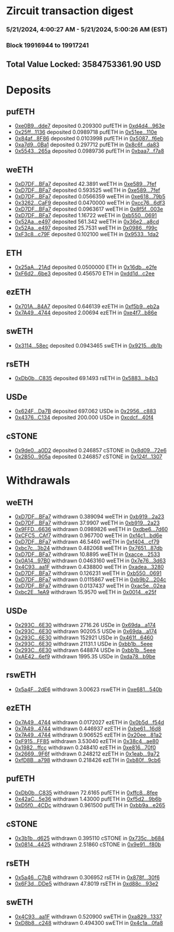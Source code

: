 # Zircuit transaction digest
### 5/21/2024, 4:00:27 AM - 5/21/2024, 5:00:26 AM (EST)
### Block 19916944 to 19917241

## Total Value Locked: 3584753361.90 USD

# Deposits
## pufETH
- [0xe0B9...dde7](https://etherscan.io/address/0xe0B9FcEF10f1FC7e156276Bf0ce6CE152887dde7) deposited 0.209300 pufETH in [0xd4d4...963e](https://etherscan.io/tx/0xe0B9FcEF10f1FC7e156276Bf0ce6CE152887dde7)
- [0x25ff...1136](https://etherscan.io/address/0x25ff9BAbe6A4bd809Ae499422170B6fd5BF51136) deposited 0.0989718 pufETH in [0x51ee...110e](https://etherscan.io/tx/0x25ff9BAbe6A4bd809Ae499422170B6fd5BF51136)
- [0x84af...8F86](https://etherscan.io/address/0x84af5B0D1495366F02963e2554EaB10031648F86) deposited 0.0103998 pufETH in [0x5087...f6eb](https://etherscan.io/tx/0x84af5B0D1495366F02963e2554EaB10031648F86)
- [0xa7d9...0Ba1](https://etherscan.io/address/0xa7d9Ddf1d2Da3C224f978D2778C3f1871FE70Ba1) deposited 0.297712 pufETH in [0x8c6f...da83](https://etherscan.io/tx/0xa7d9Ddf1d2Da3C224f978D2778C3f1871FE70Ba1)
- [0x5543...265a](https://etherscan.io/address/0x5543270AD550eCebE38F0EF45982D4bE2846265a) deposited 0.0989736 pufETH in [0xbaa7...f7a8](https://etherscan.io/tx/0x5543270AD550eCebE38F0EF45982D4bE2846265a)
## weETH
- [0xD7DF...BFa7](https://etherscan.io/address/0xD7DF7E085214743530afF339aFC420c7c720BFa7) deposited 42.3891 weETH in [0xe589...7fef](https://etherscan.io/tx/0xD7DF7E085214743530afF339aFC420c7c720BFa7)
- [0xD7DF...BFa7](https://etherscan.io/address/0xD7DF7E085214743530afF339aFC420c7c720BFa7) deposited 0.593525 weETH in [0xe589...7fef](https://etherscan.io/tx/0xD7DF7E085214743530afF339aFC420c7c720BFa7)
- [0xD7DF...BFa7](https://etherscan.io/address/0xD7DF7E085214743530afF339aFC420c7c720BFa7) deposited 0.0566359 weETH in [0xe618...79b5](https://etherscan.io/tx/0xD7DF7E085214743530afF339aFC420c7c720BFa7)
- [0x3262...CaF9](https://etherscan.io/address/0x32628fa4C5b3504630983d3864066D045EB4CaF9) deposited 0.0470000 weETH in [0xcc76...6df3](https://etherscan.io/tx/0x32628fa4C5b3504630983d3864066D045EB4CaF9)
- [0xD7DF...BFa7](https://etherscan.io/address/0xD7DF7E085214743530afF339aFC420c7c720BFa7) deposited 0.0963617 weETH in [0x8f5f...003e](https://etherscan.io/tx/0xD7DF7E085214743530afF339aFC420c7c720BFa7)
- [0xD7DF...BFa7](https://etherscan.io/address/0xD7DF7E085214743530afF339aFC420c7c720BFa7) deposited 1.16722 weETH in [0xb550...0691](https://etherscan.io/tx/0xD7DF7E085214743530afF339aFC420c7c720BFa7)
- [0x52Aa...e497](https://etherscan.io/address/0x52Aa899454998Be5b000Ad077a46Bbe360F4e497) deposited 561.342 weETH in [0x36e2...a8cd](https://etherscan.io/tx/0x52Aa899454998Be5b000Ad077a46Bbe360F4e497)
- [0x52Aa...e497](https://etherscan.io/address/0x52Aa899454998Be5b000Ad077a46Bbe360F4e497) deposited 25.7531 weETH in [0x0986...f99c](https://etherscan.io/tx/0x52Aa899454998Be5b000Ad077a46Bbe360F4e497)
- [0xF3c8...c79F](https://etherscan.io/address/0xF3c83460034622d6eefCAEDED9e849D25ABcc79F) deposited 0.102100 weETH in [0x9533...1da2](https://etherscan.io/tx/0xF3c83460034622d6eefCAEDED9e849D25ABcc79F)
## ETH
- [0x25aA...21Ad](https://etherscan.io/address/0x25aA4603a96B883dDf015E5Fb29EE41Ef29a21Ad) deposited 0.0500000 ETH in [0x16db...e2fe](https://etherscan.io/tx/0x25aA4603a96B883dDf015E5Fb29EE41Ef29a21Ad)
- [0xF6d2...6be3](https://etherscan.io/address/0xF6d26c48093e3FF849Fc4Fc6258F688ae3226be3) deposited 0.456570 ETH in [0xdd1d...c2ee](https://etherscan.io/tx/0xF6d26c48093e3FF849Fc4Fc6258F688ae3226be3)
## ezETH
- [0x701A...84A7](https://etherscan.io/address/0x701AC6E6BF5DE57108Aa788a6cc3a1c47a3e84A7) deposited 0.646139 ezETH in [0xf5b9...eb2a](https://etherscan.io/tx/0x701AC6E6BF5DE57108Aa788a6cc3a1c47a3e84A7)
- [0x7A49...4744](https://etherscan.io/address/0x7A493Be5c2ce014cD049Bf178a1ac0Db1B434744) deposited 2.00694 ezETH in [0xe4f7...b86e](https://etherscan.io/tx/0x7A493Be5c2ce014cD049Bf178a1ac0Db1B434744)
## swETH
- [0x3114...58ec](https://etherscan.io/address/0x3114Cec1bEB16a57E3eB7906e5F964D6b38458ec) deposited 0.0943465 swETH in [0x9215...db1b](https://etherscan.io/tx/0x3114Cec1bEB16a57E3eB7906e5F964D6b38458ec)
## rsETH
- [0xDb0b...C835](https://etherscan.io/address/0xDb0b86F3E97D22cE1C67F683f700cD0E478DC835) deposited 69.1493 rsETH in [0x5883...b4b3](https://etherscan.io/tx/0xDb0b86F3E97D22cE1C67F683f700cD0E478DC835)
## USDe
- [0x624F...Da7B](https://etherscan.io/address/0x624F4F15361A945E0A5afE71e5E0C0D364bbDa7B) deposited 697.062 USDe in [0x2956...c883](https://etherscan.io/tx/0x624F4F15361A945E0A5afE71e5E0C0D364bbDa7B)
- [0x4376...C134](https://etherscan.io/address/0x4376CA184d3cc14a5aAFD58882893bafA312C134) deposited 200.000 USDe in [0xcdcf...40f4](https://etherscan.io/tx/0x4376CA184d3cc14a5aAFD58882893bafA312C134)
## cSTONE
- [0x9de0...a0D2](https://etherscan.io/address/0x9de0bBB3D6401C70c105E985124bb2c0D91ca0D2) deposited 0.246857 cSTONE in [0x8d09...72e6](https://etherscan.io/tx/0x9de0bBB3D6401C70c105E985124bb2c0D91ca0D2)
- [0x2B50...905a](https://etherscan.io/address/0x2B5047e2D197c7944e3cCC49E124A22a8421905a) deposited 0.246857 cSTONE in [0x124f...1307](https://etherscan.io/tx/0x2B5047e2D197c7944e3cCC49E124A22a8421905a)
# Withdrawals
## weETH
- [0xD7DF...BFa7](https://etherscan.io/address/0xD7DF7E085214743530afF339aFC420c7c720BFa7) withdrawn 0.389094 weETH in [0xb919...2a23](https://etherscan.io/tx/0xD7DF7E085214743530afF339aFC420c7c720BFa7)
- [0xD7DF...BFa7](https://etherscan.io/address/0xD7DF7E085214743530afF339aFC420c7c720BFa7) withdrawn 37.9907 weETH in [0xb919...2a23](https://etherscan.io/tx/0xD7DF7E085214743530afF339aFC420c7c720BFa7)
- [0x9FFD...6636](https://etherscan.io/address/0x9FFD5508202D0b64f0Ca9D1d72E1a8fb32CD6636) withdrawn 0.0989826 weETH in [0xdbe6...7d60](https://etherscan.io/tx/0x9FFD5508202D0b64f0Ca9D1d72E1a8fb32CD6636)
- [0xCFC5...CAf7](https://etherscan.io/address/0xCFC5271971262A247eFe5a3ed324C32D2C64CAf7) withdrawn 0.967700 weETH in [0xf4c1...bd6e](https://etherscan.io/tx/0xCFC5271971262A247eFe5a3ed324C32D2C64CAf7)
- [0xD7DF...BFa7](https://etherscan.io/address/0xD7DF7E085214743530afF339aFC420c7c720BFa7) withdrawn 46.5460 weETH in [0xf404...cf79](https://etherscan.io/tx/0xD7DF7E085214743530afF339aFC420c7c720BFa7)
- [0xbc7c...3b24](https://etherscan.io/address/0xbc7cDa2fe846bdfFDE69a63A81c7b8ec352E3b24) withdrawn 0.482068 weETH in [0x7651...87db](https://etherscan.io/tx/0xbc7cDa2fe846bdfFDE69a63A81c7b8ec352E3b24)
- [0xD7DF...BFa7](https://etherscan.io/address/0xD7DF7E085214743530afF339aFC420c7c720BFa7) withdrawn 10.8895 weETH in [0xacce...2533](https://etherscan.io/tx/0xD7DF7E085214743530afF339aFC420c7c720BFa7)
- [0x0A14...97B0](https://etherscan.io/address/0x0A14cb8e7ce9690e8019989aeCa3eeCfaCA697B0) withdrawn 0.0463160 weETH in [0x7e76...3d63](https://etherscan.io/tx/0x0A14cb8e7ce9690e8019989aeCa3eeCfaCA697B0)
- [0x4C93...aa1F](https://etherscan.io/address/0x4C9369ee4ea9747cf6e42064fC9d22cC823faa1F) withdrawn 0.438800 weETH in [0xadea...3280](https://etherscan.io/tx/0x4C9369ee4ea9747cf6e42064fC9d22cC823faa1F)
- [0xD7DF...BFa7](https://etherscan.io/address/0xD7DF7E085214743530afF339aFC420c7c720BFa7) withdrawn 0.126231 weETH in [0xb550...0691](https://etherscan.io/tx/0xD7DF7E085214743530afF339aFC420c7c720BFa7)
- [0xD7DF...BFa7](https://etherscan.io/address/0xD7DF7E085214743530afF339aFC420c7c720BFa7) withdrawn 0.0115867 weETH in [0xb9b2...204c](https://etherscan.io/tx/0xD7DF7E085214743530afF339aFC420c7c720BFa7)
- [0xD7DF...BFa7](https://etherscan.io/address/0xD7DF7E085214743530afF339aFC420c7c720BFa7) withdrawn 0.0137437 weETH in [0xac5e...02ea](https://etherscan.io/tx/0xD7DF7E085214743530afF339aFC420c7c720BFa7)
- [0xbc2E...1eA9](https://etherscan.io/address/0xbc2E07a461ef6194545c4BBAd0e3F64679331eA9) withdrawn 15.9570 weETH in [0x0014...e25f](https://etherscan.io/tx/0xbc2E07a461ef6194545c4BBAd0e3F64679331eA9)
## USDe
- [0x293C...6E30](https://etherscan.io/address/0x293C6937D8D82e05B01335F7B33FBA0c8e256E30) withdrawn 2716.26 USDe in [0x69da...a174](https://etherscan.io/tx/0x293C6937D8D82e05B01335F7B33FBA0c8e256E30)
- [0x293C...6E30](https://etherscan.io/address/0x293C6937D8D82e05B01335F7B33FBA0c8e256E30) withdrawn 90205.5 USDe in [0x69da...a174](https://etherscan.io/tx/0x293C6937D8D82e05B01335F7B33FBA0c8e256E30)
- [0x293C...6E30](https://etherscan.io/address/0x293C6937D8D82e05B01335F7B33FBA0c8e256E30) withdrawn 152921 USDe in [0x461f...6460](https://etherscan.io/tx/0x293C6937D8D82e05B01335F7B33FBA0c8e256E30)
- [0x293C...6E30](https://etherscan.io/address/0x293C6937D8D82e05B01335F7B33FBA0c8e256E30) withdrawn 21131.1 USDe in [0xbb1b...5eee](https://etherscan.io/tx/0x293C6937D8D82e05B01335F7B33FBA0c8e256E30)
- [0x293C...6E30](https://etherscan.io/address/0x293C6937D8D82e05B01335F7B33FBA0c8e256E30) withdrawn 648874 USDe in [0xbb1b...5eee](https://etherscan.io/tx/0x293C6937D8D82e05B01335F7B33FBA0c8e256E30)
- [0xAE42...6ef9](https://etherscan.io/address/0xAE422d38aCF5CD868D08a91cE48782C2956C6ef9) withdrawn 1995.35 USDe in [0xda78...b9be](https://etherscan.io/tx/0xAE422d38aCF5CD868D08a91cE48782C2956C6ef9)
## rswETH
- [0x5a4F...2dE6](https://etherscan.io/address/0x5a4FE7459620692b4b2F67E6Eb8828006a5d2dE6) withdrawn 3.00623 rswETH in [0xe681...540b](https://etherscan.io/tx/0x5a4FE7459620692b4b2F67E6Eb8828006a5d2dE6)
## ezETH
- [0x7A49...4744](https://etherscan.io/address/0x7A493Be5c2ce014cD049Bf178a1ac0Db1B434744) withdrawn 0.0172027 ezETH in [0x0b5d...f54d](https://etherscan.io/tx/0x7A493Be5c2ce014cD049Bf178a1ac0Db1B434744)
- [0x7A49...4744](https://etherscan.io/address/0x7A493Be5c2ce014cD049Bf178a1ac0Db1B434744) withdrawn 0.446937 ezETH in [0xbe61...16d8](https://etherscan.io/tx/0x7A493Be5c2ce014cD049Bf178a1ac0Db1B434744)
- [0x7A49...4744](https://etherscan.io/address/0x7A493Be5c2ce014cD049Bf178a1ac0Db1B434744) withdrawn 0.906525 ezETH in [0x20ee...81a2](https://etherscan.io/tx/0x7A493Be5c2ce014cD049Bf178a1ac0Db1B434744)
- [0xF915...FF85](https://etherscan.io/address/0xF91521aA2Ab92B4b5D7CC01349A8B16cc70cFF85) withdrawn 3.53040 ezETH in [0x38c4...ae80](https://etherscan.io/tx/0xF91521aA2Ab92B4b5D7CC01349A8B16cc70cFF85)
- [0x1982...ffcc](https://etherscan.io/address/0x198286FDF097bc1178C89AeE772a7c505afEffcc) withdrawn 0.248410 ezETH in [0xe816...70f0](https://etherscan.io/tx/0x198286FDF097bc1178C89AeE772a7c505afEffcc)
- [0x2669...9F6f](https://etherscan.io/address/0x266946c3acE7340f4f76E658937501c808c99F6f) withdrawn 0.248212 ezETH in [0x1eab...9a72](https://etherscan.io/tx/0x266946c3acE7340f4f76E658937501c808c99F6f)
- [0xfD8B...a798](https://etherscan.io/address/0xfD8B86EE7b992a7396FF54e14EB3D395e9E6a798) withdrawn 0.218426 ezETH in [0xb80f...9cb6](https://etherscan.io/tx/0xfD8B86EE7b992a7396FF54e14EB3D395e9E6a798)
## pufETH
- [0xDb0b...C835](https://etherscan.io/address/0xDb0b86F3E97D22cE1C67F683f700cD0E478DC835) withdrawn 72.6165 pufETH in [0xffc8...8fee](https://etherscan.io/tx/0xDb0b86F3E97D22cE1C67F683f700cD0E478DC835)
- [0x42aC...5e36](https://etherscan.io/address/0x42aC539CCc0fe014c6d537C44D38055d15F75e36) withdrawn 1.43000 pufETH in [0xf5d2...9b6b](https://etherscan.io/tx/0x42aC539CCc0fe014c6d537C44D38055d15F75e36)
- [0xD5f0...4CDc](https://etherscan.io/address/0xD5f03D211609a58e05FD0069c2e0827d3d294CDc) withdrawn 0.961500 pufETH in [0xbb9a...e265](https://etherscan.io/tx/0xD5f03D211609a58e05FD0069c2e0827d3d294CDc)
## cSTONE
- [0x3b1b...d625](https://etherscan.io/address/0x3b1b2147e36E29925187712967EC3Ad72709d625) withdrawn 0.395110 cSTONE in [0x735c...b684](https://etherscan.io/tx/0x3b1b2147e36E29925187712967EC3Ad72709d625)
- [0x0814...4425](https://etherscan.io/address/0x08141791Deaf37e744aEd12757e1e7559ddc4425) withdrawn 2.51860 cSTONE in [0x9e91...f80b](https://etherscan.io/tx/0x08141791Deaf37e744aEd12757e1e7559ddc4425)
## rsETH
- [0x5a46...C7bB](https://etherscan.io/address/0x5a460Db726Fe9cC2d9cF6Fd6D2c91Eb951d1C7bB) withdrawn 0.306952 rsETH in [0x878f...30f6](https://etherscan.io/tx/0x5a460Db726Fe9cC2d9cF6Fd6D2c91Eb951d1C7bB)
- [0x6F3d...DDe5](https://etherscan.io/address/0x6F3d8A2Be95fA3Bd694A51ba32100F4E599FDDe5) withdrawn 47.8019 rsETH in [0xd88c...93e2](https://etherscan.io/tx/0x6F3d8A2Be95fA3Bd694A51ba32100F4E599FDDe5)
## swETH
- [0x4C93...aa1F](https://etherscan.io/address/0x4C9369ee4ea9747cf6e42064fC9d22cC823faa1F) withdrawn 0.520900 swETH in [0xa829...1337](https://etherscan.io/tx/0x4C9369ee4ea9747cf6e42064fC9d22cC823faa1F)
- [0xD8b8...c248](https://etherscan.io/address/0xD8b8a779828608331634AF63A06CdaF30862c248) withdrawn 0.494300 swETH in [0x4c1a...0fa8](https://etherscan.io/tx/0xD8b8a779828608331634AF63A06CdaF30862c248)
